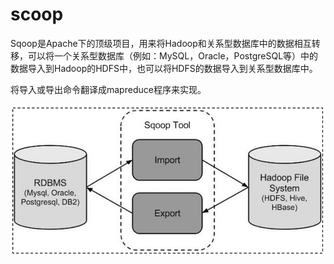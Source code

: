 # scoop

Sqoop是Apache下的顶级项目，用来将Hadoop和关系型数据库中的数据相互转移，可以将一个关系型数据库（例如：MySQL，Oracle，PostgreSQL等）中的数据导入到Hadoop的HDFS中，也可以将HDFS的数据导入到关系型数据库中。

将导入或导出命令翻译成mapreduce程序来实现。


![alt text](scoop.png)











